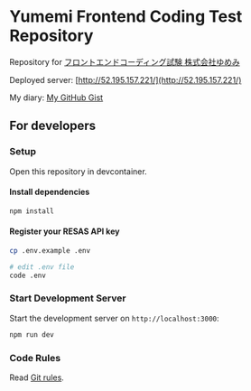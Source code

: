 # Yumemi Frontend Coding Test Repository

Repository for [フロントエンドコーディング試験 株式会社ゆめみ](https://yumemi.notion.site/0e9ef27b55704d7882aab55cc86c999d)

Deployed server: [http://52.195.157.221/](http://52.195.157.221/)

My diary: [My GitHub Gist](https://gist.github.com/ak1-foo/7c6b338dfa867d9ed679398ecd00be41)

## For developers

### Setup

Open this repository in devcontainer.

#### Install dependencies

```bash
npm install
```

#### Register your RESAS API key

```bash
cp .env.example .env

# edit .env file
code .env
```

### Start Development Server

Start the development server on `http://localhost:3000`:

```bash
npm run dev
```

### Code Rules

Read [Git rules](docs/git-rules.md).
